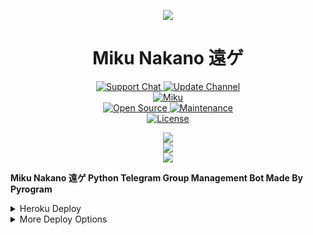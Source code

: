 <p align="center">
  <img src="https://telegra.ph/file/32c89a5bb31e2ea9b6b13.jpg">
<p>

<h1 align="center">
    Miku Nakano 遠ゲ
</h1>

<p align="center">
<a href="https://t.me/x"> <img src="https://img.shields.io/badge/Support-Chat-blue?&logo=telegram" alt="Support Chat" /> </a>
<a href="https://t.me/x"> <img src="https://img.shields.io/badge/Update-Channel-blue?&logo=telegram" alt="Update Channel" /> </a><br>
<a href="https://t.me/x"> <img src="https://img.shields.io/badge/YuigaRobot-blue?&logo=telegram" alt="Miku" /> </a><br>
<a href="https://Github.com/PrincesssGirlXD"> <img src="https://badges.frapsoft.com/os/v1/open-source.svg?v=103" alt="Open Source" /> </a>
<a href="https://GitHub.com/PrincesssGirlXD/MikuNakano"> <img src="https://img.shields.io/badge/Maintained-Yes-brightgreen.svg" alt="Maintenance" /> </a><br>
<a href="https://Github.com/PrincesssGirlXD/MikuNakano/blob/main/LICENSE"> <img src="https://img.shields.io/badge/License-GPLv3-blue.svg" alt="License" /> </a>

<p align="center">
<a href="https://github.com/PrincesssGirlXD/MikuNakano/fork">
    <img src="https://img.shields.io/github/forks/princesssgirlxd/MikuNakano?label=Forks&style=social">
</a><br>
<a href="https://github.com/princesssgirlxd/MikuNakano/stargazers">
    <img src="https://img.shields.io/github/stars/princesssgirlxd/MikuNakano?label=Stars&style=social">
</a><br>
<a href="https://github.com/princesssgirlxd/MikuNakano/archive/refs/heads/main.zip">
    <img src="https://img.shields.io/github/repo-size/princesssgirlxd/MikuNakano?label=Repo Size&style=social&logo=github">
</a>
</p>

**Miku Nakano 遠ゲ  Python Telegram Group Management Bot Made By Pyrogram**

<details>
	<summary>Heroku Deploy</summary>
	<br>
	<b>
The Easiest Way to Deploy This Bot is Via Heroku.
		In Order To Deploy, You Just Have Fill The Necessary Environment Variables & Done!</b>
	
  <h1>
    <p align="center">
        <a href="https://heroku.com/deploy?template=https://github.com/princesssgirlxd/MikuNakano">
            <img src="https://www.herokucdn.com/deploy/button.svg" alt="Deploy">
        </a>
    </p>
</h1>

</details> 

<details>
    <summary>More Deploy Options</summary>
    <br>
    <p align="center">

    Deploying on Local Machine

</p>

```console
    ~$ git clone https://github.com/PrincesssGirlXD/MikuNakano
    ~$ cd MikuNakano
    ~$ pip3 install -U -r requirements.txt
```
Rename Sample_config.env to config.env
Edit config.env with your own Values

Start with ```python3 -m Miku```
